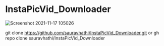 # InstaPicVid_Downloader
![Screenshot 2021-11-17 105026](https://user-images.githubusercontent.com/61316762/143551159-40515cf5-fba7-4a22-973a-7b3d92eedd62.png)

git clone https://github.com/sauravhathi/InstaPicVid_Downloader.git
or
gh repo clone sauravhathi/InstaPicVid_Downloader


